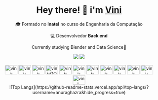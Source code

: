 <div align="center">   
    <div>   
        <h1>Hey there! 👋 i'm <a href="https://github.com/Vinicius-Batista-Ribas" target="_blank">Vini</a></h1>
        <p >🎓 Formado no <strong>Inatel</strong> no curso de Engenharia da Computação</p>
        <p>💻 Desenvolvedor <strong>Back end</strong></p>
        <p>Currently studying Blender and Data Science🎲</p>
    </div>
    <div>
        <div>
            <a href="https://www.instagram.com/vinii_ribas/"target="_blank"><img src="https://img.shields.io/badge/-Instagram-%23E4405F?style=for-the-badge&logo=instagram&logoColor=white" target="_blank"></a>
            <a href="https://www.linkedin.com/in/vin%C3%ADcius-batista-9980081b1/"target="_blank"><img src="https://img.shields.io/badge/-LinkedIn-%230077B5?style=for-the-badge&logo=linkedin&logoColor=white" target="_blank"></a> </div>
        </div>
        <div style="display: inline_block"><br>
            <img alt="vini-Canva" height="30" width="40" src="https://cdn.jsdelivr.net/gh/devicons/devicon@latest/icons/canva/canva-original.svg" />   
            <img alt="vini-Blender" height="30" width="40" src="https://cdn.jsdelivr.net/gh/devicons/devicon@latest/icons/blender/blender-original.svg" />
            <img alt="vini-Docker" height="30" width="40" src="https://cdn.jsdelivr.net/gh/devicons/devicon@latest/icons/docker/docker-plain-wordmark.svg" />
            <img alt="vini-GO" height="30" width="40" src="https://cdn.jsdelivr.net/gh/devicons/devicon@latest/icons/go/go-original.svg" />
            <img alt="vini-GOLANG" height="30" width="40" src="https://cdn.jsdelivr.net/gh/devicons/devicon@latest/icons/goland/goland-original.svg" />
            <img alt="vini-jAVA" height="30" width="40" src="https://cdn.jsdelivr.net/gh/devicons/devicon@latest/icons/java/java-original.svg" />
            <img alt="vini-LINUX" height="30" width="40" src="https://cdn.jsdelivr.net/gh/devicons/devicon@latest/icons/linux/linux-plain.svg" />
            <img alt="vini-MONGODB" height="30" width="40" src="https://cdn.jsdelivr.net/gh/devicons/devicon@latest/icons/mongodb/mongodb-original-wordmark.svg" />
            <img alt="vini-MYSQL" height="30" width="40" src="https://cdn.jsdelivr.net/gh/devicons/devicon@latest/icons/mysql/mysql-original-wordmark.svg" />
            <img alt="vini-POSTGRESS" height="30" width="40" src="https://cdn.jsdelivr.net/gh/devicons/devicon@latest/icons/postgresql/postgresql-original-wordmark.svg" />
            <img alt="vini-PYTHON" height="30" width="40" src="https://cdn.jsdelivr.net/gh/devicons/devicon@latest/icons/python/python-original-wordmark.svg" />
            <img alt="vini-JUPYTHON" height="30" width="40" src="https://cdn.jsdelivr.net/gh/devicons/devicon@latest/icons/jupyter/jupyter-original.svg" />   
        </div>
        ![Top Langs](https://github-readme-stats.vercel.app/api/top-langs/?username=anuraghazra&hide_progress=true)
    </div>
</div> 

   
